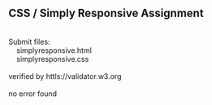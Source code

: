 ## CSS / Simply Responsive Assignment<br />
<br />
Submit files:<br />
&nbsp;&nbsp;&nbsp;&nbsp;simplyresponsive.html<br />
&nbsp;&nbsp;&nbsp;&nbsp;simplyresponsive.css<br />
<br />
verified by httls://validator.w3.org<br />
<br />
no error found<br />
